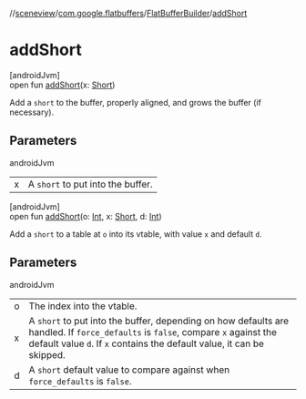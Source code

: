 //[sceneview](../../../index.md)/[com.google.flatbuffers](../index.md)/[FlatBufferBuilder](index.md)/[addShort](add-short.md)

# addShort

[androidJvm]\
open fun [addShort](add-short.md)(x: [Short](https://kotlinlang.org/api/latest/jvm/stdlib/kotlin/-short/index.html))

Add a `short` to the buffer, properly aligned, and grows the buffer (if necessary).

## Parameters

androidJvm

| | |
|---|---|
| x | A `short` to put into the buffer. |

[androidJvm]\
open fun [addShort](add-short.md)(o: [Int](https://kotlinlang.org/api/latest/jvm/stdlib/kotlin/-int/index.html), x: [Short](https://kotlinlang.org/api/latest/jvm/stdlib/kotlin/-short/index.html), d: [Int](https://kotlinlang.org/api/latest/jvm/stdlib/kotlin/-int/index.html))

Add a `short` to a table at `o` into its vtable, with value `x` and default `d`.

## Parameters

androidJvm

| | |
|---|---|
| o | The index into the vtable. |
| x | A `short` to put into the buffer, depending on how defaults are handled. If `force_defaults` is `false`, compare `x` against the default value `d`. If `x` contains the default value, it can be skipped. |
| d | A `short` default value to compare against when `force_defaults` is `false`. |
